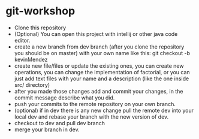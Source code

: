 # git-workshop
- Clone this repository
- (Optional) You can open this project with intellij or other java code editor.
- create a new branch from dev branch (after you clone the repository you should be on master) with your own name like this: git checkout -b kevinMendez
- create new file/files or update the existing ones, you can create new operations, you can change the implementation of factorial, or you can just add text files with your name and a description (like the one inside src/ directory)
- after you made those changes add and commit your changes, in the commit message describe what you did.
- push your commits to the remote repository on your own branch.
- (optional) if in dev there is any new change pull the remote dev into your local dev and rebase your branch with the new version of dev.
- checkout to dev and pull dev branch
- merge your branch in dev.
